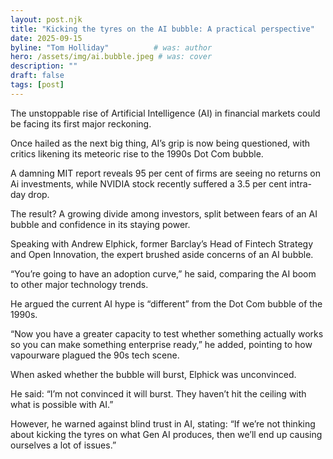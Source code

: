 ```yaml
---
layout: post.njk
title: "Kicking the tyres on the AI bubble: A practical perspective"
date: 2025-09-15
byline: "Tom Holliday"          # was: author
hero: /assets/img/ai.bubble.jpeg # was: cover
description: ""
draft: false
tags: [post]
---
```




The unstoppable rise of Artificial Intelligence (AI) in
financial markets could be facing its first major reckoning. 

Once hailed as the next big thing, AI’s grip is now being
questioned, with critics likening its meteoric rise to the 1990s Dot Com
bubble. 

A damning MIT report reveals 95 per cent of firms are
seeing no returns on Ai investments, while NVIDIA stock recently suffered a 3.5
per cent intra-day drop. 

The result? A growing divide among investors, split between
fears of an AI bubble and confidence in its staying power. 

Speaking with Andrew Elphick, former Barclay’s Head of
Fintech Strategy and Open Innovation, the expert brushed aside concerns of an
AI bubble. 

“You’re going to have an adoption curve,” he said,
comparing the AI boom to other major technology trends. 

He argued the current AI hype is “different” from the Dot
Com bubble of the 1990s. 

“Now you have a greater capacity to test whether something
actually works so you can make something enterprise ready,” he added, pointing to
how vapourware plagued the 90s tech scene.

When asked whether the bubble will burst, Elphick was
unconvinced. 

He said: “I’m not convinced it will burst. They haven’t hit
the ceiling with what is possible with AI.”

However, he warned against blind trust in AI, stating: “If
we’re not thinking about kicking the tyres on what Gen AI produces, then we’ll
end up causing ourselves a lot of issues.”
